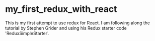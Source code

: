 # my_first_redux_with_react
This is my first attempt to use redux for React.
I am following along the tutorial by Stephen Grider and using his Redux starter code 'ReduxSimpleStarter'.
